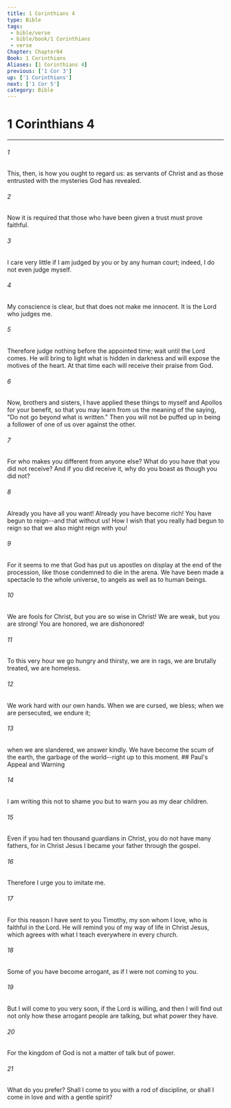 ```yaml
---
title: 1 Corinthians 4
type: Bible
tags:
 - bible/verse
 - bible/book/1 Corinthians
 - verse
Chapter: Chapter04
Book: 1 Corinthians
Aliases: [1 Corinthians 4]
previous: ['1 Cor 3']
up: ['1 Corinthians']
next: ['1 Cor 5']
category: Bible
---
```

# 1 Corinthians 4

***


###### 1 
This, then, is how you ought to regard us: as servants of Christ and as those entrusted with the mysteries God has revealed. 

###### 2 
Now it is required that those who have been given a trust must prove faithful. 

###### 3 
I care very little if I am judged by you or by any human court; indeed, I do not even judge myself. 

###### 4 
My conscience is clear, but that does not make me innocent. It is the Lord who judges me. 

###### 5 
Therefore judge nothing before the appointed time; wait until the Lord comes. He will bring to light what is hidden in darkness and will expose the motives of the heart. At that time each will receive their praise from God. 

###### 6 
Now, brothers and sisters, I have applied these things to myself and Apollos for your benefit, so that you may learn from us the meaning of the saying, "Do not go beyond what is written." Then you will not be puffed up in being a follower of one of us over against the other. 

###### 7 
For who makes you different from anyone else? What do you have that you did not receive? And if you did receive it, why do you boast as though you did not? 

###### 8 
Already you have all you want! Already you have become rich! You have begun to reign--and that without us! How I wish that you really had begun to reign so that we also might reign with you! 

###### 9 
For it seems to me that God has put us apostles on display at the end of the procession, like those condemned to die in the arena. We have been made a spectacle to the whole universe, to angels as well as to human beings. 

###### 10 
We are fools for Christ, but you are so wise in Christ! We are weak, but you are strong! You are honored, we are dishonored! 

###### 11 
To this very hour we go hungry and thirsty, we are in rags, we are brutally treated, we are homeless. 

###### 12 
We work hard with our own hands. When we are cursed, we bless; when we are persecuted, we endure it; 

###### 13 
when we are slandered, we answer kindly. We have become the scum of the earth, the garbage of the world--right up to this moment. ## Paul's Appeal and Warning 

###### 14 
I am writing this not to shame you but to warn you as my dear children. 

###### 15 
Even if you had ten thousand guardians in Christ, you do not have many fathers, for in Christ Jesus I became your father through the gospel. 

###### 16 
Therefore I urge you to imitate me. 

###### 17 
For this reason I have sent to you Timothy, my son whom I love, who is faithful in the Lord. He will remind you of my way of life in Christ Jesus, which agrees with what I teach everywhere in every church. 

###### 18 
Some of you have become arrogant, as if I were not coming to you. 

###### 19 
But I will come to you very soon, if the Lord is willing, and then I will find out not only how these arrogant people are talking, but what power they have. 

###### 20 
For the kingdom of God is not a matter of talk but of power. 

###### 21 
What do you prefer? Shall I come to you with a rod of discipline, or shall I come in love and with a gentle spirit? 
